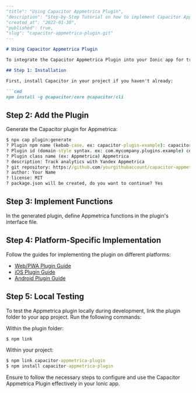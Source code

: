 ```markdown
---
"title": "Using Capacitor Appmetrica Plugin",
"description": "Step-by-Step Tutorial on how to implement Capacitor Appmetrica Plugin for tracking analytics in your Ionic app",
"created_at": "2022-01-30",
"published": true,
"slug": "capacitor-appmetrica-plugin.git"
---

# Using Capacitor Appmetrica Plugin

To integrate the Capacitor Appmetrica Plugin into your Ionic app for tracking analytics, follow the steps below:

## Step 1: Installation

First, install Capacitor in your project if you haven't already:

```cmd
npm install -g @capacitor/core @capacitor/cli
```

## Step 2: Add the Plugin

Generate the Capacitor plugin for Appmetrica:

```cmd
$ npx cap plugin:generate
? Plugin npm name (kebab-case. ex: capacitor-plugin-example): capacitor-appmetrica-plugin
? Plugin id (domain-style syntax. ex: com.mycompany.plugins.example) com.yourcompany.plugins.appmetrica
? Plugin class name (ex: Appmetrica) Appmetrica
? description: Track analytics with Yandex Appmetrica
? git repository: https://github.com/yourgithubaccount/capacitor-appmetrica-plugin.git
? author: Your Name
? license: MIT
? package.json will be created, do you want to continue? Yes
```

## Step 3: Implement Functions

In the generated plugin, define Appmetrica functions in the plugin's interface file.

## Step 4: Platform-Specific Implementation

Follow the guides for implementing the plugin on different platforms:
- [Web/PWA Plugin Guide](https://capacitorjs.com/docs/plugins/web)
- [iOS Plugin Guide](https://capacitorjs.com/docs/plugins/ios)
- [Android Plugin Guide](https://capacitorjs.com/docs/plugins/android)

## Step 5: Local Testing

To test the Appmetrica plugin locally during development, link the plugin folder to your app project. Run the following commands:

Within the plugin folder:
```cmd
$ npm link
```

Within your project:
```cmd
$ npm link capacitor-appmetrica-plugin
$ npm install capacitor-appmetrica-plugin
```

Ensure to follow the necessary steps to configure and use the Capacitor Appmetrica Plugin effectively in your Ionic app.
```